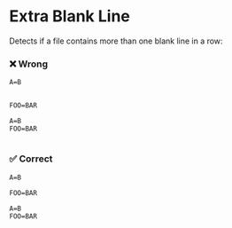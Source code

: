 # Extra Blank Line

Detects if a file contains more than one blank line in a row:

### ❌ Wrong
```env
A=B


FOO=BAR
```

```env
A=B
FOO=BAR


```

### ✅ Correct
```env
A=B

FOO=BAR

```

```env
A=B
FOO=BAR

```
